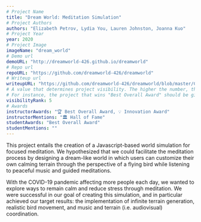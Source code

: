 ```yaml
---
# Project Name
title: "Dream World: Meditation Simulation"
# Project Authors
authors: "Elizabeth Petrov, Lydia You, Lauren Johnston, Joanna Kuo"
# Project Year
year: 2020
# Project Image
imageName: "dream_world"
# Demo url
demoURL: "http://dreamworld-426.github.io/dreamworld"
# Repo url
repoURL: "https://github.com/dreamworld-426/dreamworld"
# Writeup url
writeupURL: "https://github.com/dreamworld-426/dreamworld/blob/master/COS_426_Writeup.pdf"
# A value that determines project visibility. The higher the number, the closer it will appear to the top
# For instance, the project that wins "Best Overall Award" should be given the highest visibilityRank
visibilityRank: 5
# Awards
instructorAwards: "🏆 Best Overall Award, 💡 Innovation Award"
instructorMentions: "🏛️ Hall of Fame"
studentAwards: "Best Overall Award"
studentMentions: ""
---
```

This project entails the creation of a Javascript-based world simulation for focused meditation. We hypothesized that we could facilitate the meditation process by designing a dream-like world in which users can customize their own calming terrain through the perspective of a flying bird while listening to peaceful music and guided meditations.

With the COVID-19 pandemic affecting more people each day, we wanted to explore ways to remain calm and reduce stress through meditation. We were successful in our goal of creating this simulation, and in particular achieved our target results: the implementation of infinite terrain generation, realistic bird movement, and music and terrain (i.e. audiovisual) coordination.
